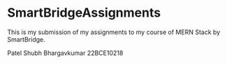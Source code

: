 # SmartBridgeAssignments
This is my submission of my assignments to my course of MERN Stack by SmartBridge.

Patel Shubh Bhargavkumar
22BCE10218 
